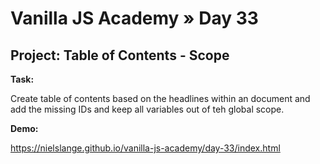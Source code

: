 # Vanilla JS Academy » Day 33

## Project: Table of Contents - Scope

**Task:**

Create table of contents based on the headlines within an document and add the 
missing IDs and keep all variables out of teh global scope.


**Demo:**

https://nielslange.github.io/vanilla-js-academy/day-33/index.html